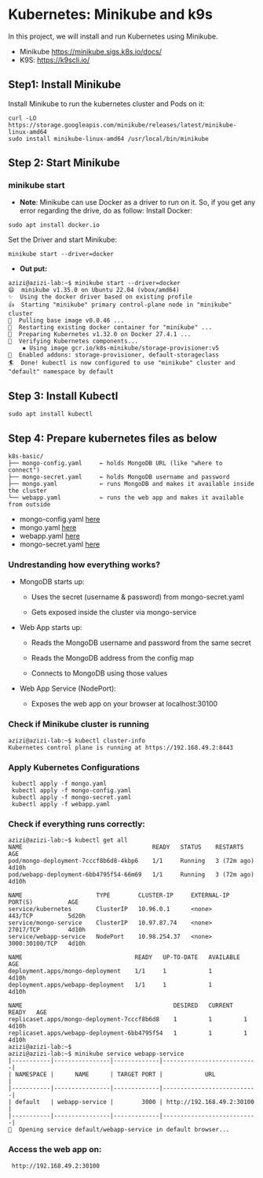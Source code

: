 # Kubernetes: Minikube and k9s
In this project, we will install and run Kubernetes using Minikube. 

* Minikube
https://minikube.sigs.k8s.io/docs/
* K9S:
https://k9scli.io/

## Step1: Install Minikube
Install Minikube to run the kubernetes cluster and Pods on it:
```
curl -LO https://storage.googleapis.com/minikube/releases/latest/minikube-linux-amd64
sudo install minikube-linux-amd64 /usr/local/bin/minikube
```
## Step 2: Start Minikube
### minikube start

* **Note**:
Minikube can use Docker as a driver to run on it. So, if you get any error regarding the drive, do as follow:
Install Docker:
```
sudo apt install docker.io
```
Set the Driver and start Minikube:
```
minikube start --driver=docker
```
* **Out put:**
```
azizi@azizi-lab:~$ minikube start --driver=docker
😄  minikube v1.35.0 on Ubuntu 22.04 (vbox/amd64)
✨  Using the docker driver based on existing profile
👍  Starting "minikube" primary control-plane node in "minikube" cluster
🚜  Pulling base image v0.0.46 ...
🔄  Restarting existing docker container for "minikube" ...
🐳  Preparing Kubernetes v1.32.0 on Docker 27.4.1 ...
🔎  Verifying Kubernetes components...
    ▪ Using image gcr.io/k8s-minikube/storage-provisioner:v5
🌟  Enabled addons: storage-provisioner, default-storageclass
🏄  Done! kubectl is now configured to use "minikube" cluster and "default" namespace by default
```
## Step 3: Install Kubectl
```
sudo apt install kubectl
```
## Step 4: Prepare kubernetes files as below
```
k8s-basic/
├── mongo-config.yaml     ← holds MongoDB URL (like "where to connect")
├── mongo-secret.yaml     ← holds MongoDB username and password
├── mongo.yaml            ← runs MongoDB and makes it available inside the cluster
└── webapp.yaml           ← runs the web app and makes it available from outside
```
* mongo-config.yaml [here](mongo-config.yaml)
* mongo.yaml [here](mongo.yaml)
* webapp.yaml [here](webapp.yaml)
* mongo-secret.yaml [here](mongo-secret.yaml)

### Undrestanding how everything works? 
* MongoDB starts up:
  
  - Uses the secret (username & password) from mongo-secret.yaml
  
  - Gets exposed inside the cluster via mongo-service

* Web App starts up:
  
  - Reads the MongoDB username and password from the same secret
  
  - Reads the MongoDB address from the config map
  
  - Connects to MongoDB using those values
  
* Web App Service (NodePort):
  
  - Exposes the web app on your browser at localhost:30100

### Check if Minikube cluster is running
```
azizi@azizi-lab:~$ kubectl cluster-info
Kubernetes control plane is running at https://192.168.49.2:8443
```
### Apply Kubernetes Configurations
```
 kubectl apply -f mongo.yaml
 kubectl apply -f mongo-config.yaml
 kubectl apply -f mongo-secret.yaml
 kubectl apply -f webapp.yaml
```
### Check if everything runs correctly:
```
azizi@azizi-lab:~$ kubectl get all
NAME                                     READY   STATUS    RESTARTS      AGE
pod/mongo-deployment-7cccf8b6d8-4kbp6    1/1     Running   3 (72m ago)   4d10h
pod/webapp-deployment-6bb4795f54-66m69   1/1     Running   3 (72m ago)   4d10h

NAME                     TYPE        CLUSTER-IP     EXTERNAL-IP   PORT(S)          AGE
service/kubernetes       ClusterIP   10.96.0.1      <none>        443/TCP          5d20h
service/mongo-service    ClusterIP   10.97.87.74    <none>        27017/TCP        4d10h
service/webapp-service   NodePort    10.98.254.37   <none>        3000:30100/TCP   4d10h

NAME                                READY   UP-TO-DATE   AVAILABLE   AGE
deployment.apps/mongo-deployment    1/1     1            1           4d10h
deployment.apps/webapp-deployment   1/1     1            1           4d10h

NAME                                           DESIRED   CURRENT   READY   AGE
replicaset.apps/mongo-deployment-7cccf8b6d8    1         1         1       4d10h
replicaset.apps/webapp-deployment-6bb4795f54   1         1         1       4d10h
azizi@azizi-lab:~$ 
azizi@azizi-lab:~$ minikube service webapp-service
|-----------|----------------|-------------|---------------------------|
| NAMESPACE |      NAME      | TARGET PORT |            URL            |
|-----------|----------------|-------------|---------------------------|
| default   | webapp-service |        3000 | http://192.168.49.2:30100 |
|-----------|----------------|-------------|---------------------------|
🎉  Opening service default/webapp-service in default browser...
```
### Access the web app on:
```
 http://192.168.49.2:30100
```
